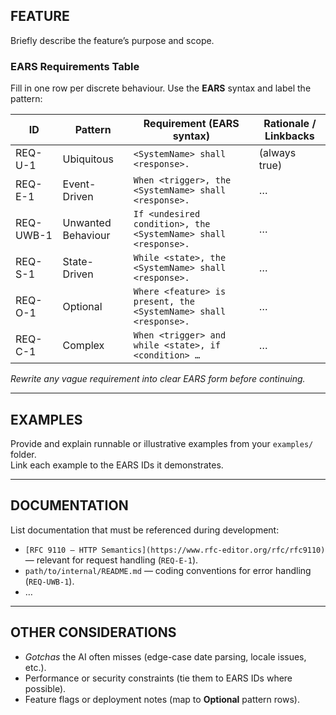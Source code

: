 ## FEATURE

Briefly describe the feature’s purpose and scope.

### EARS Requirements Table  
Fill in one row per discrete behaviour. Use the **EARS** syntax and label the pattern:

| ID       | Pattern           | Requirement (EARS syntax)                                        | Rationale / Linkbacks |
|----------|-------------------|------------------------------------------------------------------|-----------------------|
| REQ-U-1  | Ubiquitous        | `<SystemName> shall <response>.`                                 | (always true)         |
| REQ-E-1  | Event-Driven      | `When <trigger>, the <SystemName> shall <response>.`             | …                     |
| REQ-UWB-1| Unwanted Behaviour| `If <undesired condition>, the <SystemName> shall <response>.`   | …                     |
| REQ-S-1  | State-Driven      | `While <state>, the <SystemName> shall <response>.`              | …                     |
| REQ-O-1  | Optional          | `Where <feature> is present, the <SystemName> shall <response>.` | …                     |
| REQ-C-1  | Complex           | `When <trigger> and while <state>, if <condition> …`             | …                     |

*Rewrite any vague requirement into clear EARS form before continuing.*

---

## EXAMPLES

Provide and explain runnable or illustrative examples from your `examples/` folder.  
Link each example to the EARS IDs it demonstrates.

---

## DOCUMENTATION

List documentation that must be referenced during development:

- `[RFC 9110 – HTTP Semantics](https://www.rfc-editor.org/rfc/rfc9110)` — relevant for request handling (`REQ-E-1`).  
- `path/to/internal/README.md` — coding conventions for error handling (`REQ-UWB-1`).  
- …

---

## OTHER CONSIDERATIONS

- _Gotchas_ the AI often misses (edge-case date parsing, locale issues, etc.).  
- Performance or security constraints (tie them to EARS IDs where possible).  
- Feature flags or deployment notes (map to **Optional** pattern rows).  
